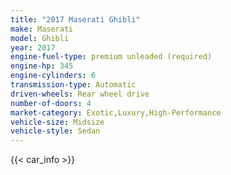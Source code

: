 ```yaml
---
title: "2017 Maserati Ghibli"
make: Maserati
model: Ghibli
year: 2017
engine-fuel-type: premium unleaded (required)
engine-hp: 345
engine-cylinders: 6
transmission-type: Automatic
driven-wheels: Rear wheel drive
number-of-doors: 4
market-category: Exotic,Luxury,High-Performance
vehicle-size: Midsize
vehicle-style: Sedan
---
```


{{< car_info >}}
